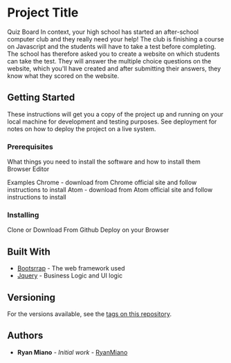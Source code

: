 # Project Title

Quiz Board 
In context, your high school has started an after-school computer club and they really need your help! The club is finishing a course on Javascript and the students will have to take a test before completing. The school has therefore asked you to create a website on which students can take the test. They will answer the multiple choice questions on the website, which you'll have created and after submitting their answers, they know what they scored on the website.

## Getting Started

These instructions will get you a copy of the project up and running on your local machine for development and testing purposes. See deployment for notes on how to deploy the project on a live system.

### Prerequisites

What things you need to install the software and how to install them
Browser
Editor

Examples
Chrome - download from Chrome official site and follow instructions to install
Atom - download from Atom official site and follow instructions to install


### Installing

Clone or Download From Github
Deploy on your Browser 


## Built With

* [Bootsrrap](https://getbootstrap.com/docs/) - The web framework used
* [Jquery](https://api.jquery.com/) - Business Logic and UI logic


## Versioning
For the versions available, see the [tags on this repository](https://github.com/mi-ano/kaneki.git). 

## Authors

* **Ryan Miano** - *Initial work* - [RyanMiano](https://github.com/mi-ano/ryan.git)

